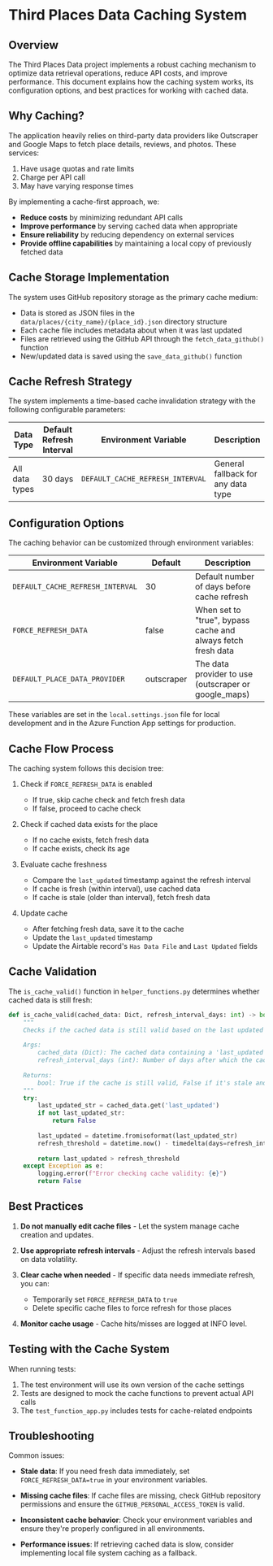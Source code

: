 # Third Places Data Caching System

## Overview

The Third Places Data project implements a robust caching mechanism to optimize data retrieval operations, reduce API costs, and improve performance. This document explains how the caching system works, its configuration options, and best practices for working with cached data.

## Why Caching?

The application heavily relies on third-party data providers like Outscraper and Google Maps to fetch place details, reviews, and photos. These services:

1. Have usage quotas and rate limits
2. Charge per API call
3. May have varying response times

By implementing a cache-first approach, we:

- **Reduce costs** by minimizing redundant API calls
- **Improve performance** by serving cached data when appropriate
- **Ensure reliability** by reducing dependency on external services
- **Provide offline capabilities** by maintaining a local copy of previously fetched data

## Cache Storage Implementation

The system uses GitHub repository storage as the primary cache medium:

- Data is stored as JSON files in the `data/places/{city_name}/{place_id}.json` directory structure
- Each cache file includes metadata about when it was last updated
- Files are retrieved using the GitHub API through the `fetch_data_github()` function
- New/updated data is saved using the `save_data_github()` function

## Cache Refresh Strategy

The system implements a time-based cache invalidation strategy with the following configurable parameters:

| Data Type | Default Refresh Interval | Environment Variable | Description |
|-----------|---------------------------|----------------------|-------------|
| All data types | 30 days | `DEFAULT_CACHE_REFRESH_INTERVAL` | General fallback for any data type |

## Configuration Options

The caching behavior can be customized through environment variables:

| Environment Variable | Default | Description |
|---------------------|---------|-------------|
| `DEFAULT_CACHE_REFRESH_INTERVAL` | 30 | Default number of days before cache refresh |
| `FORCE_REFRESH_DATA` | false | When set to "true", bypass cache and always fetch fresh data |
| `DEFAULT_PLACE_DATA_PROVIDER` | outscraper | The data provider to use (outscraper or google_maps) |

These variables are set in the `local.settings.json` file for local development and in the Azure Function App settings for production.

## Cache Flow Process

The caching system follows this decision tree:

1. Check if `FORCE_REFRESH_DATA` is enabled
   - If true, skip cache check and fetch fresh data
   - If false, proceed to cache check

2. Check if cached data exists for the place
   - If no cache exists, fetch fresh data
   - If cache exists, check its age

3. Evaluate cache freshness
   - Compare the `last_updated` timestamp against the refresh interval
   - If cache is fresh (within interval), use cached data
   - If cache is stale (older than interval), fetch fresh data

4. Update cache
   - After fetching fresh data, save it to the cache
   - Update the `last_updated` timestamp
   - Update the Airtable record's `Has Data File` and `Last Updated` fields

## Cache Validation

The `is_cache_valid()` function in `helper_functions.py` determines whether cached data is still fresh:

```python
def is_cache_valid(cached_data: Dict, refresh_interval_days: int) -> bool:
    """
    Checks if the cached data is still valid based on the last updated timestamp.
    
    Args:
        cached_data (Dict): The cached data containing a 'last_updated' timestamp
        refresh_interval_days (int): Number of days after which the cache should be refreshed
    
    Returns:
        bool: True if the cache is still valid, False if it's stale and needs to be refreshed
    """
    try:
        last_updated_str = cached_data.get('last_updated')
        if not last_updated_str:
            return False
            
        last_updated = datetime.fromisoformat(last_updated_str)
        refresh_threshold = datetime.now() - timedelta(days=refresh_interval_days)
        
        return last_updated > refresh_threshold
    except Exception as e:
        logging.error(f"Error checking cache validity: {e}")
        return False
```

## Best Practices

1. **Do not manually edit cache files** - Let the system manage cache creation and updates.

2. **Use appropriate refresh intervals** - Adjust the refresh intervals based on data volatility.

3. **Clear cache when needed** - If specific data needs immediate refresh, you can:
   - Temporarily set `FORCE_REFRESH_DATA` to `true`
   - Delete specific cache files to force refresh for those places
   
4. **Monitor cache usage** - Cache hits/misses are logged at INFO level.

## Testing with the Cache System

When running tests:

1. The test environment will use its own version of the cache settings
2. Tests are designed to mock the cache functions to prevent actual API calls
3. The `test_function_app.py` includes tests for cache-related endpoints

## Troubleshooting

Common issues:

- **Stale data**: If you need fresh data immediately, set `FORCE_REFRESH_DATA=true` in your environment variables.
  
- **Missing cache files**: If cache files are missing, check GitHub repository permissions and ensure the `GITHUB_PERSONAL_ACCESS_TOKEN` is valid.

- **Inconsistent cache behavior**: Check your environment variables and ensure they're properly configured in all environments.

- **Performance issues**: If retrieving cached data is slow, consider implementing local file system caching as a fallback.